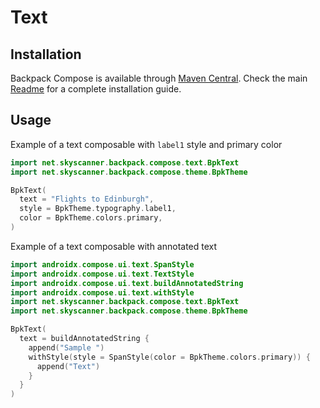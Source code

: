 # Text

## Installation

Backpack Compose is available through [Maven Central](https://search.maven.org/artifact/net.skyscanner.backpack/backpack-compose). Check the main [Readme](https://github.com/skyscanner/backpack-android#installation) for a complete installation guide.

## Usage

Example of a text composable with `label1` style and primary color

```Kotlin
import net.skyscanner.backpack.compose.text.BpkText
import net.skyscanner.backpack.compose.theme.BpkTheme

BpkText(
  text = "Flights to Edinburgh",
  style = BpkTheme.typography.label1,
  color = BpkTheme.colors.primary,
)
```

Example of a text composable with annotated text

```Kotlin
import androidx.compose.ui.text.SpanStyle
import androidx.compose.ui.text.TextStyle
import androidx.compose.ui.text.buildAnnotatedString
import androidx.compose.ui.text.withStyle
import net.skyscanner.backpack.compose.text.BpkText
import net.skyscanner.backpack.compose.theme.BpkTheme

BpkText(
  text = buildAnnotatedString {
    append("Sample ")
    withStyle(style = SpanStyle(color = BpkTheme.colors.primary)) {
      append("Text")
    }
  }
)
```
